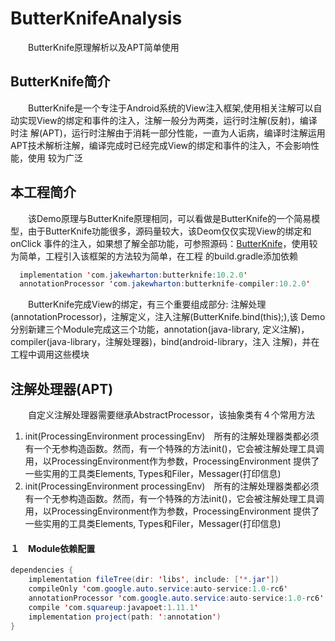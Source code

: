 # ButterKnifeAnalysis
&emsp;&emsp;ButterKnife原理解析以及APT简单使用
## ButterKnife简介
&emsp;&emsp;ButterKnife是一个专注于Android系统的View注入框架,使用相关注解可以自动实现View的绑定和事件的注入，注解一般分为两类，运行时注解(反射)，编译时注
解(APT)，运行时注解由于消耗一部分性能，一直为人诟病，编译时注解运用APT技术解析注解，编译完成时已经完成View的绑定和事件的注入，不会影响性能，使用
较为广泛
## 本工程简介
&emsp;&emsp;该Demo原理与ButterKnife原理相同，可以看做是ButterKnife的一个简易模型，由于ButterKnife功能很多，源码量较大，该Deom仅仅实现View的绑定和onClick
事件的注入，如果想了解全部功能，可参照源码：[ButterKnife](https://github.com/JakeWharton/butterknife)，使用较为简单，工程引入该框架的方法较为简单，在工程
的build.gradle添加依赖
```java
  implementation 'com.jakewharton:butterknife:10.2.0'
  annotationProcessor 'com.jakewharton:butterknife-compiler:10.2.0'
```
&emsp;&emsp;ButterKnife完成View的绑定，有三个重要组成部分: 注解处理(annotationProcessor)，注解定义，注入注解(ButterKnife.bind(this);),该
Demo分别新建三个Module完成这三个功能，annotation(java-library, 定义注解)，compiler(java-library，注解处理器)，bind(android-library，注入
注解)，并在工程中调用这些模块
## 注解处理器(APT)
&emsp;&emsp;自定义注解处理器需要继承AbstractProcessor，该抽象类有４个常用方法　　
1. init(ProcessingEnvironment processingEnv)　所有的注解处理器类都必须有一个无参构造函数。然而，有一个特殊的方法init()，它会被注解处理工具调
用，以ProcessingEnvironment作为参数，ProcessingEnvironment 提供了一些实用的工具类Elements, Types和Filer，Messager(打印信息)
2. init(ProcessingEnvironment processingEnv)　所有的注解处理器类都必须有一个无参构造函数。然而，有一个特殊的方法init()，它会被注解处理工具调
用，以ProcessingEnvironment作为参数，ProcessingEnvironment 提供了一些实用的工具类Elements, Types和Filer，Messager(打印信息)
#### １　Module依赖配置
```java
dependencies {
    implementation fileTree(dir: 'libs', include: ['*.jar'])
    compileOnly 'com.google.auto.service:auto-service:1.0-rc6'
    annotationProcessor 'com.google.auto.service:auto-service:1.0-rc6'
    compile 'com.squareup:javapoet:1.11.1'
    implementation project(path: ':annotation')
}
```
